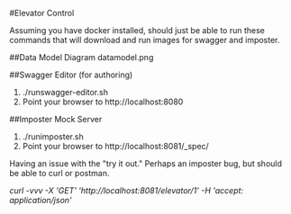 #Elevator Control

Assuming you have docker installed, should just be able to run these commands that will download and run images 
for swagger and imposter.

##Data Model Diagram
datamodel.png

##Swagger Editor (for authoring)
1. ./runswagger-editor.sh
2. Point your browser to http://localhost:8080

##Imposter Mock Server
1. ./runimposter.sh
2. Point your browser to http://localhost:8081/_spec/

Having an issue with the "try it out." Perhaps an imposter bug, but should be able to curl or postman. 

*curl -vvv -X 'GET' 'http://localhost:8081/elevator/1' -H 'accept: application/json'*
